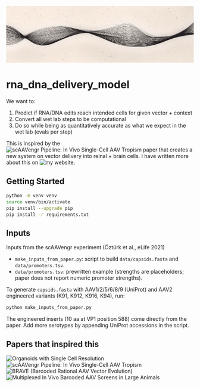 ![Banner](assets/github_banner.png)

# rna_dna_delivery_model
We want to:
1. Predict if RNA/DNA edits reach intended cells for given vector + context
2. Convert all wet lab steps to be computational
3. Do so while being as quantitatively accurate as what we expect in the wet lab (evals per step)

This is inspired by the ![scAAVengr Pipeline: In Vivo Single-Cell AAV Tropism](https://elifesciences.org/articles/64175) paper that creates a new system on vector delivery into reinal + brain cells. I have written more about this on ![my website](https://bradleywoolf.com/wip-model-the-wet-lab-parts-of-the-scaavengr-pipeline). 


## Getting Started 
```bash
python -m venv venv
source venv/bin/activate
pip install --upgrade pip
pip install -r requirements.txt
```


## Inputs
Inputs from the scAAVengr experiment (Öztürk et al., eLife 2021)
- `make_inputs_from_paper.py`: script to build `data/capsids.fasta` and `data/promoters.tsv`.
- `data/promoters.tsv`: prewritten example (strengths are placeholders; paper does not report numeric promoter strengths).

To generate `capsids.fasta` with AAV1/2/5/6/8/9 (UniProt) and AAV2 engineered variants (K91, K912, K916, K94), run:

```bash
python make_inputs_from_paper.py
```

The engineered inserts (10 aa at VP1 position 588) come directly from the paper. Add more serotypes by appending UniProt accessions in the script.


## Papers that inspired this
![Organoids with Single Cell Resolution](https://www.nature.com/articles/s41434-022-00360-3)  
![scAAVengr Pipeline: In Vivo Single-Cell AAV Tropism](https://elifesciences.org/articles/64175)  
![BRAVE (Barcoded Rational AAV Vector Evolution)](https://pmc.ncbi.nlm.nih.gov/articles/PMC6936499)  
![Multiplexed In Vivo Barcoded AAV Screens in Large Animals](https://pmc.ncbi.nlm.nih.gov/articles/PMC10503678)